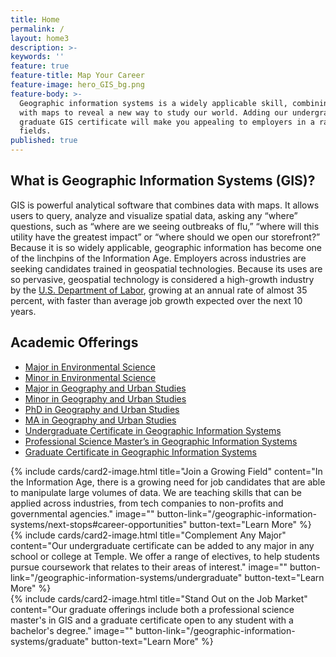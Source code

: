 ```yaml
---
title: Home
permalink: /
layout: home3
description: >-
keywords: ''
feature: true
feature-title: Map Your Career
feature-image: hero_GIS_bg.png
feature-body: >-
  Geographic information systems is a widely applicable skill, combining data
  with maps to reveal a new way to study our world. Adding our undergraduate or
  graduate GIS certificate will make you appealing to employers in a range of
  fields.
published: true
---
```

## What is Geographic Information Systems (GIS)?
GIS is powerful analytical software that combines data with maps. It allows users to query, analyze and visualize spatial data, asking any “where” questions, such as “where are we seeing outbreaks of flu,” “where will this utility have the greatest impact” or “where should we open our storefront?”  Because it is so widely applicable, geographic information has become one of the linchpins of the Information Age. Employers across industries are seeking candidates trained in geospatial technologies. Because its uses are so pervasive, geospatial technology is considered a high-growth industry by the [U.S. Department of Labor](https://www.doleta.gov/brg/indprof/geospatial_profile.cfm), growing at an annual rate of almost 35 percent, with faster than average job growth expected over the next 10 years.
 
## Academic Offerings
- [Major in Environmental Science](http://bulletin.temple.edu/undergraduate/liberal-arts/environmental-studies/ba-environmental-studies/)
- [Minor in Environmental Science](http://bulletin.temple.edu/undergraduate/liberal-arts/environmental-studies/ba-environmental-studies/)
- [Major in Geography and Urban Studies](http://bulletin.temple.edu/undergraduate/liberal-arts/geography-urban-studies/ba-geography-urban-studies/)
- [Minor in Geography and Urban Studies](http://bulletin.temple.edu/undergraduate/liberal-arts/geography-urban-studies/minor-geography-urban-studies/)
- [PhD in Geography and Urban Studies](http://bulletin.temple.edu/graduate/scd/cla/geography-urban-studies-phd/)
- [MA in Geography and Urban Studies](http://bulletin.temple.edu/graduate/scd/cla/geography-urban-studies-ma/)
- [Undergraduate Certificate in Geographic Information Systems](http://bulletin.temple.edu/undergraduate/liberal-arts/geography-urban-studies/certificate-geographic-information-systems/)
- [Professional Science Master’s in Geographic Information Systems](http://bulletin.temple.edu/graduate/scd/cla/geographic-information-systems-psm/)
- [Graduate Certificate in Geographic Information Systems](http://bulletin.temple.edu/graduate/scd/cla/geographic-information-systems-certificate/)

<div class="row row-wide">
  <div class="col m12 l4">{% include cards/card2-image.html 
    title="Join a Growing Field" 
    content="In the Information Age, there is a growing need for job candidates that are able to manipulate large volumes of data. We are teaching skills that can be applied across industries, from tech companies to non-profits and governmental agencies." 
    image="" 
    button-link="/geographic-information-systems/next-stops#career-opportunities" 
    button-text="Learn More" %}
  </div>
  <div class="row row-wide">
    <div class="col m12 l4">{% include cards/card2-image.html 
      title="Complement Any Major" 
      content="Our undergraduate certificate can be added to any major in any school or college at Temple. We offer a range of electives, to help students pursue coursework that relates to their areas of interest." 
      image="" 
      button-link="/geographic-information-systems/undergraduate" 
      button-text="Learn More" %}
    </div>
    <div class="row row-wide">
      <div class="col m12 l4">{% include cards/card2-image.html 
        title="Stand Out on the Job Market" 
        content="Our graduate offerings include both a professional science master's in GIS and a graduate certificate open to any student with a bachelor's degree." 
        image="" 
        button-link="/geographic-information-systems/graduate" 
        button-text="Learn More" %}
      </div>
</div>
